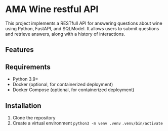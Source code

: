 # AMA Wine restful API

This project implements a RESTfull API for answering questions about wine using Python, FastAPI, and SQLModel. 
It allows users to submit questions and retrieve answers, along with a history of interactions.

## Features
[//]: # (TODO: wip)

## Requirements
- Python 3.9+
- Docker (optional, for containerized deployment)
- Docker Compose (optional, for containerized deployment)

## Installation

1. Clone the repository
2. Create a virtual environment
   `python3 -m venv .venv`
    `.venv/bin/activate` 

[//]: # (TODO:  add option with docker and option without it)